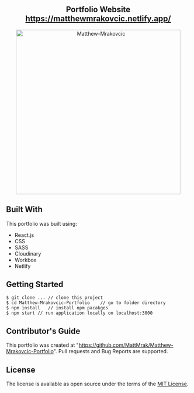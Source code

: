 <h2 align="center">
  Portfolio Website<br/>
  <a href="website_url_here" target="_blank">https://matthewmrakovcic.netlify.app/</a>
</h2>

<div align="center">
 <img alt="Matthew-Mrakovcic" src="https://i.imgur.com/M9exxLz.png" width="450px" height="450px"/>
</div>

## Built With

This portfolio was built using:
- React.js
- CSS
- SASS
- Cloudinary
- Workbox
- Netlify

## Getting Started

```terminal
$ git clone ... // clone this project
$ cd Matthew-Mrakovcic-Portfolio    // go to folder directory
$ npm install   // install npm pacakges
$ npm start // run application locally on localhost:3000
```

## Contributor's Guide

This portfolio was created at "https://github.com/MattMrak/Matthew-Mrakovcic-Portfolio". Pull requests and Bug Reports are supported.

## License

The license is available as open source under the terms of the [MIT License](http://opensource.org/licenses/MIT). 